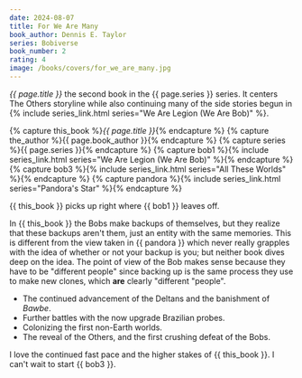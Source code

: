 ```yaml
---
date: 2024-08-07
title: For We Are Many
book_author: Dennis E. Taylor
series: Bobiverse
book_number: 2
rating: 4
image: /books/covers/for_we_are_many.jpg
---
```


<cite class="book-title">{{ page.title }}</cite> the second book in the
<span class="book-series">{{ page.series }}</span> series. It centers The
Others storyline while also continuing many of the side stories begun in {%
include series_link.html series="We Are Legion (We Are Bob)" %}.

{% capture this_book %}<cite class="book-title">{{ page.title }}</cite>{% endcapture %}
{% capture the_author %}<span class="author-name">{{ page.book_author }}</span>{% endcapture %}
{% capture series %}<span class="book-series">{{ page.series }}</span>{% endcapture %}
{% capture bob1 %}{% include series_link.html series="We Are Legion (We Are Bob)" %}{% endcapture %}
{% capture bob3 %}{% include series_link.html series="All These Worlds" %}{% endcapture %}
{% capture pandora %}{% include series_link.html series="Pandora's Star" %}{% endcapture %}

{{ this_book }} picks up right where {{ bob1 }} leaves off.

In {{ this_book }} the Bobs make backups of themselves, but they realize that
these backups aren't them, just an entity with the same memories. This is
different from the view taken in {{ pandora }} which never really grapples
with the idea of whether or not your backup is you; but neither book dives
deep on the idea. The point of view of the Bob makes sense because they have
to be "different people" since backing up is the same process they use to make new
clones, which **are** clearly "different "people".

- The continued advancement of the Deltans and the banishment of _Bawbe_.
- Further battles with the now upgrade Brazilian probes.
- Colonizing the first non-Earth worlds.
- The reveal of the Others, and the first crushing defeat of the Bobs.

I love the continued fast pace and the higher stakes of {{ this_book }}. I
can't wait to start {{ bob3 }}.
